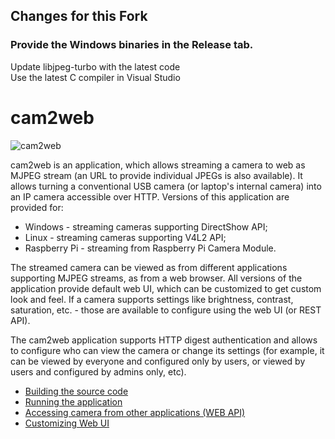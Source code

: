 ## Changes for this Fork
### **Provide the Windows binaries in the Release tab.**
Update libjpeg-turbo with the latest code<br>
Use the latest C compiler in Visual Studio


# cam2web
![cam2web](images/cam2web.png)

cam2web is an application, which allows streaming a camera to web as MJPEG stream (an URL to provide individual JPEGs is also available). It allows turning a conventional USB camera (or laptop's internal camera) into an IP camera accessible over HTTP. Versions of this application are provided for:
* Windows - streaming cameras supporting DirectShow API;
* Linux - streaming cameras supporting V4L2 API;
* Raspberry Pi - streaming from Raspberry Pi Camera Module.

The streamed camera can be viewed as from different applications supporting MJPEG streams, as from a web browser. All versions of the application provide default web UI, which can be customized to get custom look and feel. If a camera supports settings like brightness, contrast, saturation, etc. - those are available to configure using the web UI (or REST API).

The cam2web application supports HTTP digest authentication and allows to configure who can view the camera or change its settings (for example, it can be viewed by everyone and configured only by users, or viewed by users and configured by admins only, etc).

* [Building the source code](Building.md)
* [Running the application](Running.md)
* [Accessing camera from other applications (WEB API)](WebAPI.md)
* [Customizing Web UI](CustomWebUi.md)
